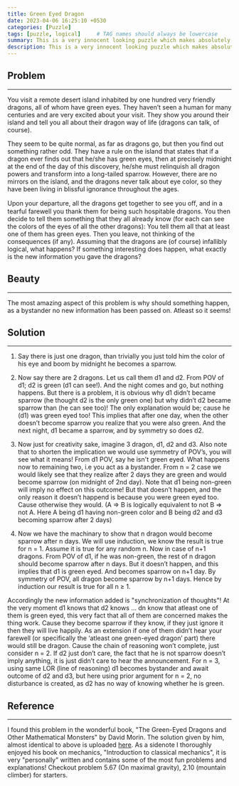 ```yaml
---
title: Green Eyed Dragon
date: 2023-04-06 16:25:10 +0530
categories: [Puzzle]
tags: [puzzle, logical]     # TAG names should always be lowercase
summary: This is a very innocent looking puzzle which makes absolutely no sense until it does!
description: This is a very innocent looking puzzle which makes absolutely no sense until it does!
---
```


## Problem

---

You visit a remote desert island inhabited by one hundred very friendly dragons, all of whom have green eyes. They haven’t seen a human for many centuries and are very excited about your visit. They show you around their island and tell you all about their dragon way of life (dragons can talk, of course).

They seem to be quite normal, as far as dragons go, but then you find out something rather odd. They have a rule on the island that states that if a dragon ever finds out that he/she has green eyes, then at precisely midnight at the end of the day of this discovery, he/she must relinquish all dragon powers and transform into a long-tailed sparrow. However, there are no mirrors on the island, and the dragons never talk about eye color, so they have been living in blissful ignorance throughout the ages. 

Upon your departure, all the dragons get together to see you oﬀ, and in a tearful farewell you thank them for being such hospitable dragons. You then decide to tell them something that they all already know (for each can see the colors of the eyes of all the other dragons): You tell them all that at least one of them has green eyes. Then you leave, not thinking of the consequences (if any). Assuming that the dragons are (of course) infallibly logical, what happens? If something interesting does happen, what exactly is the new information you gave the dragons?

## Beauty

---

The most amazing aspect of this problem is why should something happen, as a bystander no new information has been passed on. Atleast so it seems!

## Solution

---

1. Say there is just one dragon, than trivially you just told him the color of his eye and boom by midnight he becomes a sparrow.

2. Now say there are 2 dragons. Let us call them d1 and d2. From POV of d1; d2 is green (d1 can see!). And the night comes and go, but nothing happens. But there is a problem, it is obvious why d1 didn’t became sparrow (he thought d2 is the only green one) but why didn’t d2 became sparrow than (he can see too)! The only explanation would be; cause he (d1) was green eyed too! This implies that after one day, when the other doesn’t become sparrow you realize that you were also green. And the next night, d1 became a sparrow, and by symmetry so does d2.

3. Now just for creativity sake, imagine 3 dragon, d1, d2 and d3. Also note that to shorten the implication we would use symmetry of POV’s, you will see what it means! From d1 POV, say he isn't green eyed. What happens now to remaining two, i.e you act as a bystander. From n = 2 case we would likely see that they realize after 2 days they are green and would become sparrow (on midnight of 2nd day). Note that d1 being non-green will imply no effect on this outcome! But that doesn’t happen, and the only reason it doesn’t happend is because you were green eyed too. Cause otherwise they would. (A ⇒ B is logically equivalent to not B ⇒ not A. Here A being d1 having non-green color and B being d2 and d3 becoming sparrow after 2 days)

4. Now we have the machinary to show that n dragon would become sparrow after n days. We will use induction, we know the result is true for n = 1. Assume it is true for any random n. Now in case of n+1 dragons. From POV of d1, if he was non-green, the rest of n dragon should become sparrow after n days. But it doesn’t happen, and this implies that d1 is green eyed. And becomes sparrow on n+1 day. By symmetry of POV, all dragon become sparrow by n+1 days. Hence by induction our result is true for all n ≥ 1.

Accordingly the new information added is "synchronization of thoughts"! At the very moment d1 knows that d2 knows … dn know that atleast one of them is green eyed, this very fact that all of them are concerned makes the thing work. Cause they become sparrow if they know, if they just ignore it then they will live happily. As an extension if one of them didn’t hear your farewell (or specifically the ‘atleast one green-eyed dragon’ part) there would still be dragon. Cause the chain of reasoning won’t complete, just consider n = 2. If d2 just don’t care, the fact that he is not sparrow doesn’t imply anything, it is just didn’t care to hear the announcement. For n = 3, using same LOR (line of reasoning) d1 becomes bystander and await outcome of d2 and d3, but here using prior argument for n = 2, no disturbance is created, as d2 has no way of knowing whether he is green.

## Reference

---

I found this problem in the wonderful book, "The Green-Eyed Dragons and Other Mathematical Monsters" by David Morin. The solution given by him, almost identical to above is uploaded [here](https://www.physics.harvard.edu/files/sol2.pdf). As a sidenote I thoroughly enjoyed his book on mechanics, "Introduction to classical mechanics", it is very "personally" written and contains some of the most fun problems and explanations! Checkout problem 5.67 (On maximal gravity), 2.10 (mountain climber) for starters.
